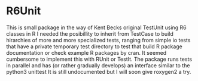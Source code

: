 # R6Unit
This is small package in the way of Kent Becks original TestUnit using R6 classes in R
I needed the posibillity to inherit from TestCase to build hirarchies of more and more specialized tests,
ranging from simple io tests that have a private temporary test directory to
test that build R package documentation or check example R packages by cran.
It seemed cumbersome to implement this with RUnit or TestIt.
The package runs tests in parallel and has (or rather gradually develops) an interface similar to 
the python3 unittest
It is still undocumented but I will soon give roxygen2 a try.

 
 
 
 
 
 
 
 
 
 
 
 
 
 
 
 
 
 
 
 
 
 
 
 
 
 
 
 
 
 
 
